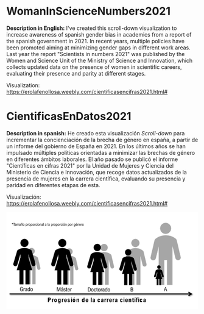 # WomanInScienceNumbers2021
**Description in English:**
I've created this scroll-down visualization to increase awareness of spanish gender bias in academics from a report of the spanish government in 2021. In recent years, multiple policies have been promoted aiming at minimizing gender gaps in different work areas. Last year the report "Scientists in numbers 2021" was published by the Women and Science Unit of the Ministry of Science and Innovation, which collects updated data on the presence of women in scientific careers, evaluating their presence and parity at different stages.

Visualization: https://erolafenollosa.weebly.com/cientificasencifras2021.html#

# CientificasEnDatos2021
**Description in spanish:**
He creado esta visualización *Scroll-down* para incrementar la concienciación de la brecha de género en españa, a partir de un informe del gobierno de España en 2021. En los últimos años se han impulsado múltiples políticas orientadas a minimizar las brechas de género en diferentes ámbitos laborales. El año pasado se publicó el informe "Científicas en cifras 2021" por la Unidad de Mujeres y Ciencia del Ministerio de Ciencia e Innovación, que recoge datos actualizados de la presencia de mujeres en la carrera científica, evaluando su presencia y paridad en diferentes etapas de esta.

Visualización: https://erolafenollosa.weebly.com/cientificasencifras2021.html#


![Gender bias with academic carrier progression](https://github.com/erolafr/CientificasEnDatos2021/blob/main/progressionCarrier.PNG)
